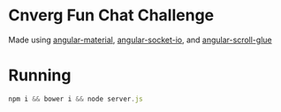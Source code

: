 # Cnverg Fun Chat Challenge

Made using [angular-material](https://material.angularjs.org/latest/), [angular-socket-io](https://github.com/btford/angular-socket-io), and [angular-scroll-glue](https://github.com/Luegg/angularjs-scroll-glue)

# Running

```javascript
npm i && bower i && node server.js
```
